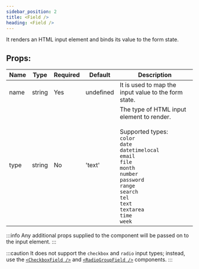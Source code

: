 ```yaml
---
sidebar_position: 2
title: <Field />
heading: <Field />
---
```


It renders an HTML input element and binds its value to the form state.

## Props:

| Name | Type   | Required | Default   | Description                                                                                                                                                                                                                                                                                                      |
| ---- | ------ | -------- | --------- | ---------------------------------------------------------------------------------------------------------------------------------------------------------------------------------------------------------------------------------------------------------------------------------------------------------------- |
| name | string | Yes      | undefined | It is used to map the input value to the form state.                                                                                                                                                                                                                                                             |
| type | string | No       | 'text'    | The type of HTML input element to render. <br /><br /> Supported types:<br /> `color` <br /> `date` <br /> `datetimelocal` <br /> `email` <br /> `file` <br /> `month` <br /> `number` <br /> `password` <br /> `range` <br /> `search` <br /> `tel` <br /> `text` <br /> `textarea` <br /> `time` <br /> `week` |

:::info
Any additional props supplied to the component will be passed on to the input element.
:::

:::caution
It does not support the `checkbox` and `radio` input types; instead, use the [`<CheckboxField />`](/api/checkboxfield) and [`<RadioGroupField />`](/api/radiogroupfield) components.
:::
